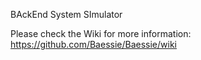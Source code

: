 BAckEnd System SImulator

Please check the Wiki for more information: https://github.com/Baessie/Baessie/wiki


